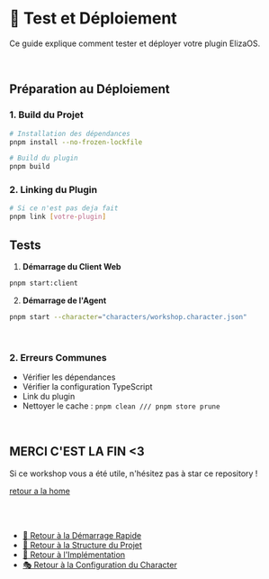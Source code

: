 # 🧪 Test et Déploiement

Ce guide explique comment tester et déployer votre plugin ElizaOS.

<br/>

## Préparation au Déploiement

### 1. Build du Projet

```bash
# Installation des dépendances
pnpm install --no-frozen-lockfile

# Build du plugin
pnpm build
```

### 2. Linking du Plugin

```bash
# Si ce n'est pas deja fait
pnpm link [votre-plugin]
```

## Tests

1. **Démarrage du Client Web**
```bash
pnpm start:client
```

2. **Démarrage de l'Agent**
```bash
pnpm start --character="characters/workshop.character.json"
```

<br/>

### 2. Erreurs Communes


   - Vérifier les dépendances
   - Vérifier la configuration TypeScript
   - Link du plugin
   - Nettoyer le cache : `pnpm clean /// pnpm store prune`

<br/>



## MERCI C'EST LA FIN <3

Si ce workshop vous a été utile, n'hésitez pas à star ce repository !

  [retour a la home](../)

<br/>

<br/>

- [🚀 Retour à la Démarrage Rapide](./quickstart.md)
- [📁 Retour à la Structure du Projet](./project-structure.md)
- [🔧 Retour à l'Implémentation](./plugin-implementation.md)
- [🎭 Retour à la Configuration du Character](./character-config.md)



